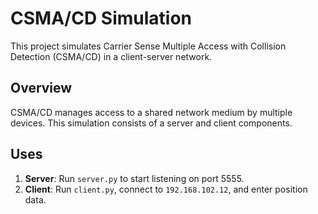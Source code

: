 # CSMA/CD Simulation

This project simulates Carrier Sense Multiple Access with Collision Detection (CSMA/CD) in a client-server network.

## Overview

CSMA/CD manages access to a shared network medium by multiple devices. This simulation consists of a server and client components.

## Uses

1. **Server**: Run `server.py` to start listening on port 5555.
2. **Client**: Run `client.py`, connect to `192.168.102.12`, and enter position data.
